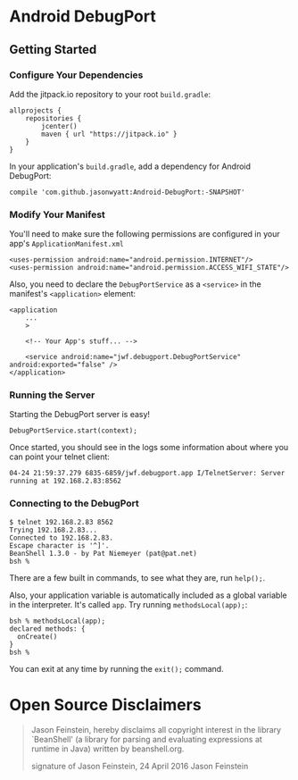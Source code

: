 # Android DebugPort

## Getting Started

### Configure Your Dependencies

Add the jitpack.io repository to your root `build.gradle`:

    allprojects {
        repositories {
            jcenter()
            maven { url "https://jitpack.io" }
        }
    }

In your application's `build.gradle`, add a dependency for Android DebugPort:

    compile 'com.github.jasonwyatt:Android-DebugPort:-SNAPSHOT'
    
### Modify Your Manifest

You'll need to make sure the following permissions are configured in your app's `ApplicationManifest.xml`

    <uses-permission android:name="android.permission.INTERNET"/>
    <uses-permission android:name="android.permission.ACCESS_WIFI_STATE"/>
    
Also, you need to declare the `DebugPortService` as a `<service>` in the manifest's `<application>` element:

    <application
        ...
        >
        
        <!-- Your App's stuff... -->

        <service android:name="jwf.debugport.DebugPortService" android:exported="false" />
    </application>
    
### Running the Server

Starting the DebugPort server is easy!

    DebugPortService.start(context);

Once started, you should see in the logs some information about where you can point your telnet client:
 
    04-24 21:59:37.279 6835-6859/jwf.debugport.app I/TelnetServer: Server running at 192.168.2.83:8562
    
### Connecting to the DebugPort

    $ telnet 192.168.2.83 8562
    Trying 192.168.2.83...
    Connected to 192.168.2.83.
    Escape character is '^]'.
    BeanShell 1.3.0 - by Pat Niemeyer (pat@pat.net)
    bsh %

There are a few built in commands, to see what they are, run `help();`.  

Also, your application variable is automatically included as a global variable in the interpreter. It's called `app`. Try running `methodsLocal(app);`:

    bsh % methodsLocal(app);
    declared methods: {
      onCreate()
    }
    bsh %

You can exit at any time by running the `exit();` command.

# Open Source Disclaimers

> Jason Feinstein, hereby disclaims all copyright interest in the library `BeanShell' (a library for parsing and evaluating expressions at runtime in Java) written by beanshell.org.
>
> signature of Jason Feinstein, 24 April 2016
> Jason Feinstein